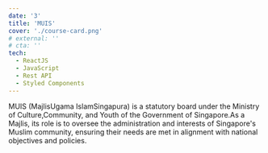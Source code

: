 ```yaml
---
date: '3'
title: 'MUIS'
cover: './course-card.png'
# external: ''
# cta: ''
tech:
  - ReactJS
  - JavaScript
  - Rest API
  - Styled Components
---
```


MUIS (MajlisUgama IslamSingapura) is a statutory board under the Ministry of Culture,Community, and Youth of the Government of Singapore.As a Majlis, its role is to oversee the administration and interests of Singapore's Muslim community, ensuring their needs are met in alignment with national objectives and policies.